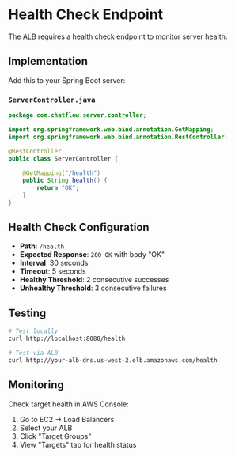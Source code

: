 # Health Check Endpoint

The ALB requires a health check endpoint to monitor server health.

## Implementation

Add this to your Spring Boot server:

### `ServerController.java`
```java
package com.chatflow.server.controller;

import org.springframework.web.bind.annotation.GetMapping;
import org.springframework.web.bind.annotation.RestController;

@RestController
public class ServerController {
    
    @GetMapping("/health")
    public String health() {
        return "OK";
    }
}
```

## Health Check Configuration

- **Path**: `/health`
- **Expected Response**: `200 OK` with body "OK"
- **Interval**: 30 seconds
- **Timeout**: 5 seconds
- **Healthy Threshold**: 2 consecutive successes
- **Unhealthy Threshold**: 3 consecutive failures

## Testing
```bash
# Test locally
curl http://localhost:8080/health

# Test via ALB
curl http://your-alb-dns.us-west-2.elb.amazonaws.com/health
```

## Monitoring

Check target health in AWS Console:
1. Go to EC2 → Load Balancers
2. Select your ALB
3. Click "Target Groups"
4. View "Targets" tab for health status